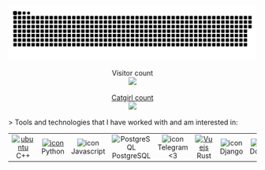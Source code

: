 <a href=#><img src="contributions.svg"></a> 
  
<p align="center"> 
  Visitor count<br>
  <img src="https://profile-counter.glitch.me/orasept77/count.svg" />
</p>
<p align="center" dir="auto">
    <a target="_blank" rel="noopener noreferrer nofollow" href="https://camo.githubusercontent.com/40a1af922fb24d87ab206bdfb26853c35c1ec9d01fa0bf22a9fea30debb69f50/68747470733a2f2f636f756e742e6765746c6f6c692e636f6d2f6765742f4064617769646f6c6b6f2e6769746875622e726561646d65">
Catgirl count<br>
<img src="https://camo.githubusercontent.com/40a1af922fb24d87ab206bdfb26853c35c1ec9d01fa0bf22a9fea30debb69f50/68747470733a2f2f636f756e742e6765746c6f6c692e636f6d2f6765742f4064617769646f6c6b6f2e6769746875622e726561646d65" width="200" data-canonical-src="https://count.getloli.com/get/@dawidolko.github.readme" style="max-width: 100%;"></a>
  </p>
> Tools and technologies that I have worked with and am interested in:  
 
<table align="center">

  <tr>
     <td align="center" width="96">
      <a href="#C++" >
        <img src="https://techstack-generator.vercel.app/cpp-icon.svg" width="48" height="48" alt="ubuntu" />
      </a>
      <br>C++
    </td>
    <td align="center" width="96">
      <a href="#macropower-tech">
        <img src="https://techstack-generator.vercel.app/python-icon.svg" alt="icon" width="65" height="65" />
      </a>
      <br>Python  
    </td>
    <td align="center" width="96">
        <img src="https://techstack-generator.vercel.app/js-icon.svg" alt="icon" width="65" height="65" />
      <br>Javascript
    </td>
    <td align="center" width="96">
        <img src="https://skillicons.dev/icons?i=postgres" width="48" height="48" alt="PostgreSQL" />
      <br>PostgreSQL
    </td>
      <td align="center" width="96">
        <img src="https://upload.wikimedia.org/wikipedia/commons/8/83/Telegram_2019_Logo.svg" alt="icon" width="65" height="65" />
      <br>Telegram <3
    </td>
    <td align="center" width="96">
      <a href="#rust">
        <img src="https://upload.wikimedia.org/wikipedia/commons/4/47/Rustacean-flat-happy.svg" width="48" height="48" alt="Vuejs" />
      </a>
      <br>Rust 
    </td>
    <td align="center" width="96">
        <img src="https://techstack-generator.vercel.app/django-icon.svg" alt="icon" width="65" height="65" />
      <br>Django
    </td>
    <td align="center" width="96">
        <img src="https://techstack-generator.vercel.app/docker-icon.svg" alt="icon" width="65" height="65" />
      <br>Docker
    </td>
    <td align="center" width="96">
        <img src="https://techstack-generator.vercel.app/restapi-icon.svg" alt="icon" width="65" height="65" />
      <br>Rest
    </td>
 
</tr>



